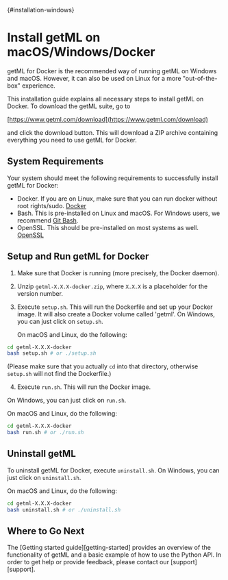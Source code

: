 [](){#installation-windows}
# Install getML on macOS/Windows/Docker

getML for Docker is the recommended way of running getML on Windows and macOS. However, it can also be used on Linux for a more "out-of-the-box" experience.

This installation guide explains all necessary steps to install getML on Docker. To download the getML suite, go to 

[https://www.getml.com/download](https://www.getml.com/download)

and click the download button. This will download a ZIP archive containing everything you need to use getML for Docker.

## System Requirements

Your system should meet the following requirements to successfully install getML for Docker:

- Docker. If you are on Linux, make sure that you can run docker without root rights/sudo. [Docker](https://www.docker.com/)
- Bash. This is pre-installed on Linux and macOS. For Windows users, we recommend [Git Bash](https://gitforwindows.org/).
- OpenSSL. This should be pre-installed on most systems as well. [OpenSSL](https://www.openssl.org/)

## Setup and Run getML for Docker

1. Make sure that Docker is running (more precisely, the Docker daemon).
2. Unzip `getml-X.X.X-docker.zip`, where `X.X.X` is a placeholder for the version number.
3. Execute `setup.sh`. This will run the Dockerfile and set up your Docker image. It will also create a Docker volume called 'getml'. On Windows, you can just click on `setup.sh`.

   On macOS and Linux, do the following:

```bash
cd getml-X.X.X-docker
bash setup.sh # or ./setup.sh
```

(Please make sure that you actually `cd` into that directory, otherwise `setup.sh` will not find the Dockerfile.)

4. Execute `run.sh`. This will run the Docker image.

On Windows, you can just click on `run.sh`.

On macOS and Linux, do the following:

```bash
cd getml-X.X.X-docker
bash run.sh # or ./run.sh
```

## Uninstall getML

To uninstall getML for Docker, execute `uninstall.sh`. On Windows, you can just click on `uninstall.sh`.

On macOS and Linux, do the following:

```bash
cd getml-X.X.X-docker
bash uninstall.sh # or ./uninstall.sh
```
## Where to Go Next

The [Getting started guide][getting-started] provides an overview of the functionality of getML and a basic example of how to use the Python API. In order to get help or provide feedback, please contact our [support][support].
